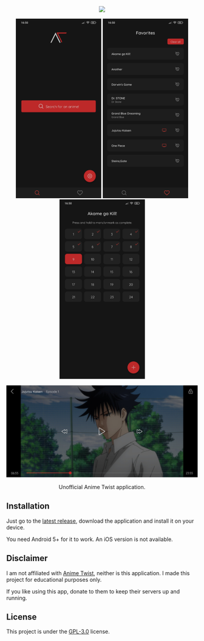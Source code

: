 <p align="center">
  <img src="https://raw.githubusercontent.com/Yanzz231/WibuNime-Streaming/blob/main/img/Img.PNG" width="150" />
</p>

<p align="center">
  <img src="https://raw.githubusercontent.com/Matheus-0/Anime-Twist/master/.github/1.jpg" width="225" />
  <img src="https://raw.githubusercontent.com/Matheus-0/Anime-Twist/master/.github/2.jpg" width="225" />
  <img src="https://raw.githubusercontent.com/Matheus-0/Anime-Twist/master/.github/3.jpg" width="225" />
</p>

<p align="center">
  <img src="https://raw.githubusercontent.com/Matheus-0/Anime-Twist/master/.github/4.jpg" width="550" />
</p>

<p align="center">Unofficial Anime Twist application.</p>

## Installation

Just go to the [latest release](https://github.com/Matheus-0/Anime-Twist/releases/latest), download the application and install it on your device.

You need Android 5+ for it to work. An iOS version is not available.

## Disclaimer

I am not affiliated with [Anime Twist](https://twist.moe/), neither is this application. I made this project for educational purposes only.

If you like using this app, donate to them to keep their servers up and running.

## License

This project is under the [GPL-3.0](LICENSE.md) license.
